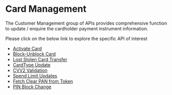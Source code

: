 # Card Management

The Customer Management group of APIs provides comprehensive function to update / enquire the cardholder payment instrument information.

Please click on the below link to explore the specific API of interest

- [Activate Card](./?path=docs/APIs/Card-Management/Activate-Card.md)
- [Block-Unblock Card](./?path=docs/APIs/Card-Management/Block-Card.md)
- [Lost Stolen Card Transfer](./?path=docs/APIs/Card-Management/Lost-Stolen-Card-Transfer.md)
- [CardType Update](./?path=docs/APIs/Card-Management/CardType-Update.md)
- [CVV2 Validation](./?path=docs/APIs/Card-Management/CVV2-Validation.md)
- [Spend Limit Updates](./?path=docs/APIs/Card-Management/Spend-limit-Updates.md)
- [Fetch Clear PAN from Token](./?path=docs/APIs/Card-Management/Fetch-Clear-PAN-from-Token.md)
- [PIN Block Change](./?path=docs/APIs/Card-Management/PIN-Block-Change.md)
